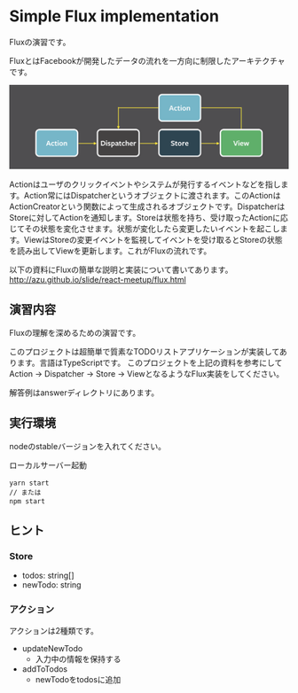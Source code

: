 # Simple Flux implementation

Fluxの演習です。

FluxとはFacebookが開発したデータの流れを一方向に制限したアーキテクチャです。

![Flux](./flux.png)

Actionはユーザのクリックイベントやシステムが発行するイベントなどを指します。Action常にはDispatcherというオブジェクトに渡されます。このActionはActionCreatorという関数によって生成されるオブジェクトです。DispatcherはStoreに対してActionを通知します。Storeは状態を持ち、受け取ったActionに応じてその状態を変化させます。状態が変化したら変更したいイベントを起こします。ViewはStoreの変更イベントを監視してイベントを受け取るとStoreの状態を読み出してViewを更新します。これがFluxの流れです。

以下の資料にFluxの簡単な説明と実装について書いてあります。
http://azu.github.io/slide/react-meetup/flux.html

## 演習内容
Fluxの理解を深めるための演習です。

このプロジェクトは超簡単で質素なTODOリストアプリケーションが実装してあります。言語はTypeScriptです。
このプロジェクトを上記の資料を参考にしてAction -> Dispatcher -> Store -> ViewとなるようなFlux実装をしてください。

解答例はanswerディレクトリにあります。

## 実行環境
nodeのstableバージョンを入れてください。

ローカルサーバー起動

```
yarn start
// または
npm start
```

## ヒント
### Store
- todos: string[]
- newTodo: string

### アクション
アクションは2種類です。
- updateNewTodo
  - 入力中の情報を保持する
- addToTodos
  - newTodoをtodosに追加
